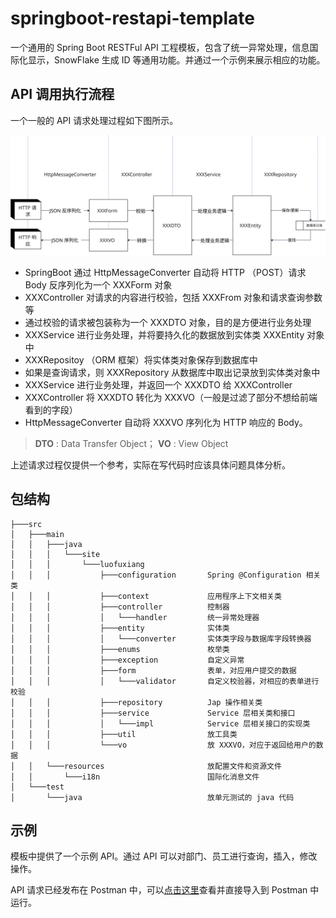 # springboot-restapi-template
一个通用的 Spring Boot RESTFul API 工程模板，包含了统一异常处理，信息国际化显示，SnowFlake 生成 ID 等通用功能。并通过一个示例来展示相应的功能。

## API 调用执行流程

一个一般的 API 请求处理过程如下图所示。

![](./doc/invocation-progress.svg)

+ SpringBoot 通过 HttpMessageConverter 自动将 HTTP （POST）请求 Body 反序列化为一个 XXXForm 对象
+ XXXController 对请求的内容进行校验，包括 XXXFrom 对象和请求查询参数等
+ 通过校验的请求被包装称为一个 XXXDTO 对象，目的是方便进行业务处理
+ XXXService 进行业务处理，并将要持久化的数据放到实体类 XXXEntity 对象中
+ XXXRepositoy （ORM 框架）将实体类对象保存到数据库中
+ 如果是查询请求，则 XXXRepository 从数据库中取出记录放到实体类对象中
+ XXXService 进行业务处理，并返回一个 XXXDTO 给 XXXController
+ XXXController 将 XXXDTO 转化为 XXXVO（一般是过滤了部分不想给前端看到的字段）
+ HttpMessageConverter 自动将 XXXVO 序列化为 HTTP 响应的 Body。

> **DTO** : Data Transfer Object；
> **VO** : View Object

上述请求过程仅提供一个参考，实际在写代码时应该具体问题具体分析。

## 包结构
```$xslt
├───src
│   ├───main
│   │   ├───java
│   │   │   └───site
│   │   │       └───luofuxiang
│   │   │           ├───configuration       Spring @Configuration 相关类
│   │   │           ├───context             应用程序上下文相关类
│   │   │           ├───controller          控制器
│   │   │           │   └───handler         统一异常处理器
│   │   │           ├───entity              实体类
│   │   │           │   └───converter       实体类字段与数据库字段转换器
│   │   │           ├───enums               枚举类
│   │   │           ├───exception           自定义异常
│   │   │           ├───form                表单，对应用户提交的数据
│   │   │           │   └───validator       自定义校验器，对相应的表单进行校验
│   │   │           ├───repository          Jap 操作相关类
│   │   │           ├───service             Service 层相关类和接口
│   │   │           │   └───impl            Service 层相关接口的实现类
│   │   │           ├───util                放工具类
│   │   │           └───vo                  放 XXXVO，对应于返回给用户的数据
│   │   └───resources                       放配置文件和资源文件
│   │       └───i18n                        国际化消息文件
│   └───test                                
│       └───java                            放单元测试的 java 代码
```

## 示例

模板中提供了一个示例 API。通过 API 可以对部门、员工进行查询，插入，修改操作。

API 请求已经发布在 Postman 中，可以[点击这里](https://documenter.getpostman.com/view/4063098/TVmQdvd6)查看并直接导入到 Postman 中运行。 

